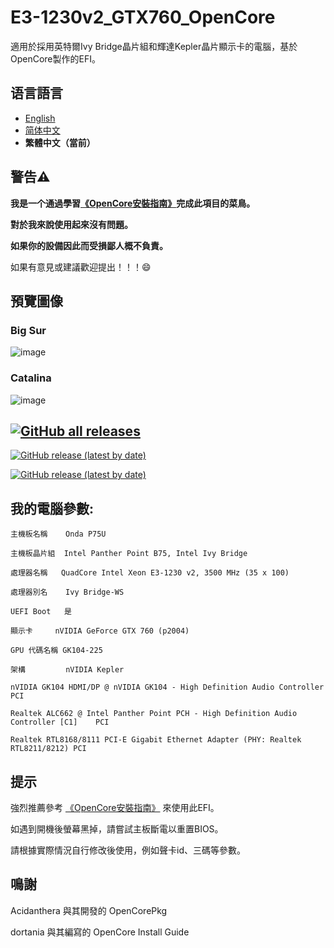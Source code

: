 # E3-1230v2_GTX760_OpenCore 
適用於採用英特爾Ivy Bridge晶片組和輝達Kepler晶片顯示卡的電腦，基於OpenCore製作的EFI。

## 语言語言

- [English](https://github.com/hunanhjx/OpenCore-IvyBridge-Kepler/blob/mine/README.md)
- [简体中文](https://github.com/hunanhjx/OpenCore-IvyBridge-Kepler/blob/mine/README_zh-Hans.md)
- **繁體中文（當前）**

## **警告⚠️**

**我是一个通過學習[《OpenCore安裝指南》](https://dortania.github.io/OpenCore-Install-Guide/)完成此項目的菜鳥。**

**對於我來說使用起來沒有問題。**

**如果你的設備因此而受損鄙人概不負責。** 

如果有意見或建議歡迎提出！！！😄

## 預覽圖像
### Big Sur
![image](https://github.com/hunanhjx/OpenCore-IvyBridge-Kepler/raw/mine/PreviewImages/2.png)

### Catalina
![image](https://github.com/hunanhjx/OpenCore-IvyBridge-Kepler/raw/mine/PreviewImages/1.png)

## [![GitHub all releases](https://img.shields.io/github/downloads/hunanhjx/E3-1230v2_GTX760_OpenCore/total?label=%E4%B8%8B%E8%BC%89&style=for-the-badge)](https://github.com/hunanhjx/OpenCore-IvyBridge-Kepler/releases/)
[![GitHub release (latest by date)](https://img.shields.io/github/downloads/hunanhjx/E3-1230v2_GTX760_OpenCore/latest/total?label=%E6%9C%80%E6%96%B0Big%20Sur&style=for-the-badge)](https://github.com/hunanhjx/OpenCore-IvyBridge-Kepler/releases/0.7.4)

[![GitHub release (latest by date)](https://img.shields.io/github/downloads/hunanhjx/E3-1230v2_GTX760_OpenCore/0.6.2/total?label=Catalina%E5%8F%8A%E6%9B%B4%E8%88%8A&style=for-the-badge)](https://github.com/hunanhjx/E3-1230v2_GTX760_OpenCore/releases/tag/0.6.2)

## 我的電腦參數:

    主機板名稱	 Onda P75U
    
    主機板晶片組	Intel Panther Point B75, Intel Ivy Bridge
    
    處理器名稱	QuadCore Intel Xeon E3-1230 v2, 3500 MHz (35 x 100)
    
    處理器別名	 Ivy Bridge-WS
    
    UEFI Boot	是
    
    顯示卡   	nVIDIA GeForce GTX 760 (p2004)
    
    GPU 代碼名稱 GK104-225
    
    架構         nVIDIA Kepler
    
    nVIDIA GK104 HDMI/DP @ nVIDIA GK104 - High Definition Audio Controller	PCI
    
    Realtek ALC662 @ Intel Panther Point PCH - High Definition Audio Controller [C1]	PCI
    
    Realtek RTL8168/8111 PCI-E Gigabit Ethernet Adapter (PHY: Realtek RTL8211/8212)	PCI
    

## 提示

強烈推薦參考 [《OpenCore安裝指南》](https://dortania.github.io/OpenCore-Install-Guide/) 來使用此EFI。

如遇到開機後螢幕黑掉，請嘗試主板斷電以重置BIOS。

請根據實際情況自行修改後使用，例如聲卡id、三碼等參數。

## 鳴謝

Acidanthera 與其開發的 OpenCorePkg

dortania 與其編寫的 OpenCore Install Guide
